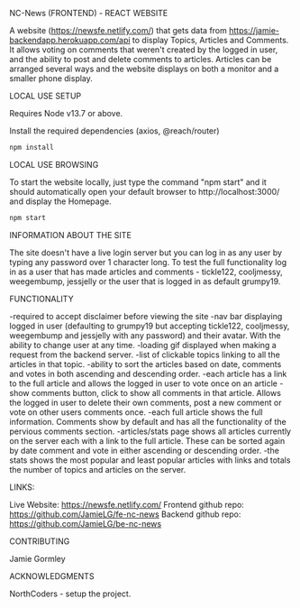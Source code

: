 NC-News (FRONTEND) - REACT WEBSITE

A website (https://newsfe.netlify.com/) that gets data from https://jamie-backendapp.herokuapp.com/api to display Topics, Articles and Comments. It allows voting on comments that weren't created by the logged in user, and the ability to post and delete comments to articles. Articles can be arranged several ways and the website displays on both a monitor and a smaller phone display.

LOCAL USE SETUP

Requires Node v13.7 or above.

Install the required dependencies (axios, @reach/router)

```bash
npm install
```

LOCAL USE BROWSING

To start the website locally, just type the command "npm start" and it should automatically open your default browser to http://localhost:3000/ and display the Homepage.

```bash
npm start
```

INFORMATION ABOUT THE SITE

The site doesn't have a live login server but you can log in as any user by typing any password over 1 character long.
To test the full functionality log in as a user that has made articles and comments - tickle122, cooljmessy, weegembump, jessjelly or the user that is logged in as default grumpy19.

FUNCTIONALITY

-required to accept disclaimer before viewing the site
-nav bar displaying logged in user (defaulting to grumpy19 but accepting tickle122, cooljmessy, weegembump and jessjelly with any password) and their avatar. With the ability to change user at any time.
-loading gif displayed when making a request from the backend server.
-list of clickable topics linking to all the articles in that topic.
-ability to sort the articles based on date, comments and votes in both ascending and descending order.
-each article has a link to the full article and allows the logged in user to vote once on an article
-show comments button, click to show all comments in that article. Allows the logged in user to delete their own comments, post a new comment or vote on other users comments once.
-each full article shows the full information. Comments show by default and has all the functionality of the pervious comments section.
-articles/stats page shows all articles currently on the server each with a link to the full article. These can be sorted again by date comment and vote in either ascending or descending order.
-the stats shows the most popular and least popular articles with links and totals the number of topics and articles on the server.

LINKS:

Live Website: https://newsfe.netlify.com/
Frontend github repo: https://github.com/JamieLG/fe-nc-news
Backend github repo: https://github.com/JamieLG/be-nc-news

CONTRIBUTING

Jamie Gormley

ACKNOWLEDGMENTS

NorthCoders - setup the project.
